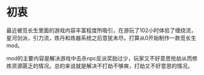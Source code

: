# 初衷

最近被觅长生里面的游戏内容丰富程度所吸引，在游玩了102小时体验了缠绕流，星河剑派，引力流，炼丹和炼器系统之后意犹未尽。打算从0开始制作一款觅长生mod。

mod的主要内容是解决游戏中击杀npc反派奖励过少，玩家又不好意思抢劫从而修炼资源匮乏的情况。总的来说就是解决不打劫不够爽，打劫又不好意思的情况。
